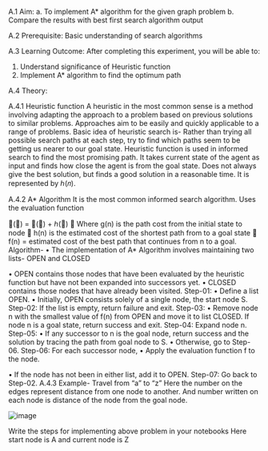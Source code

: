A.1 Aim: 
a. To implement A* algorithm for the given graph problem
b. Compare the results with best first search algorithm output

A.2
Prerequisite: Basic understanding of search algorithms

A.3 Learning Outcome:
After completing this experiment, you will be able to:
1. Understand significance of Heuristic function
2. Implement A* algorithm to find the optimum path

A.4 Theory:

A.4.1 Heuristic function
A heuristic in the most common sense is a method involving adapting the approach to a 
problem based on previous solutions to similar problems. Approaches aim to be easily and 
quickly applicable to a range of problems.
Basic idea of heuristic search is- Rather than trying all possible search paths at each step, try 
to find which paths seem to be getting us nearer to our goal state.
Heuristic function is used in informed search to find the most promising path. It takes current 
state of the agent as input and finds how close the agent is from the goal state. Does not always 
give the best solution, but finds a good solution in a reasonable time. It is represented by ℎ(𝑛).

A.4.2 A* Algorithm
It is the most common informed search algorithm. Uses the evaluation function

𝑓(𝑛) = 𝑔(𝑛) + ℎ(𝑛)
 Where g(n) is the path cost from the initial state to node 
 h(n) is the estimated cost of the shortest path from to a goal state
 f(n) = estimated cost of the best path that continues from n to a goal.
Algorithm-
• The implementation of A* Algorithm involves maintaining two lists- OPEN and 
CLOSED

• OPEN contains those nodes that have been evaluated by the heuristic function but have 
not been expanded into successors yet.
• CLOSED contains those nodes that have already been visited.
Step-01:
• Define a list OPEN.
• Initially, OPEN consists solely of a single node, the start node S.
Step-02:
If the list is empty, return failure and exit.
Step-03:
• Remove node n with the smallest value of f(n) from OPEN and move it to list CLOSED.
If node n is a goal state, return success and exit.
Step-04:
Expand node n.
Step-05:
• If any successor to n is the goal node, return success and the solution by tracing the path 
from goal node to S.
• Otherwise, go to Step-06.
Step-06:
For each successor node,
• Apply the evaluation function f to the node.


• If the node has not been in either list, add it to OPEN.
Step-07:
Go back to Step-02.
A.4.3 Example- Travel from “a” to “z”
Here the number on the edges represent distance from one node to another. And number written 
on each node is distance of the node from the goal node.


![image](https://user-images.githubusercontent.com/57552973/207906432-79932d21-d7ca-434e-8a6a-e0cbc13ecd8f.png)



Write the steps for implementing above problem in your notebooks
Here start node is A and current node is Z
